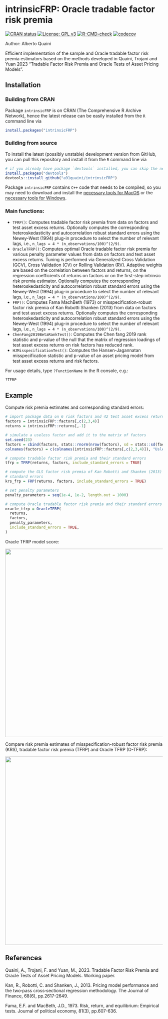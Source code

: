 
# intrinsicFRP: Oracle tradable factor risk premia

<!-- badges: start -->
[![CRAN status](https://www.r-pkg.org/badges/version/intrinsicFRP)](https://CRAN.R-project.org/package=intrinsicFRP)
[![License: GPL v3](https://img.shields.io/badge/License-GPLv3-blue.svg)](https://www.gnu.org/licenses/gpl-3.0)
[![R-CMD-check](https://github.com/a91quaini/intrinsicFRP/actions/workflows/R-CMD-check.yaml/badge.svg)](https://github.com/a91quaini/intrinsicFRP/actions/workflows/R-CMD-check.yaml)
[![codecov](https://codecov.io/gh/a91quaini/intrinsicFRP/branch/main/graph/badge.svg?token=0F8R40B0FP)](https://app.codecov.io/gh/a91quaini/intrinsicFRP)
<!-- badges: end -->

Author: Alberto Quaini

Efficient implementation of the sample and Oracle tradable factor risk premia estimators based on the methods developed in Quaini, Trojani and
Yuan 2023 “Tradable Factor Risk Premia and Oracle Tests of Asset Pricing
Models”.

## Installation

### Building from CRAN

Package `intrinsicFRP` is on CRAN (The Comprehensive R Archive Network),
hence the latest release can be easily installed from the `R` command
line via

```R
install.packages("intrinsicFRP")
```

### Building from source

To install the latest (possibly unstable) development version from
GitHub, you can pull this repository and install it from the `R` command
line via

```R
# if you already have package `devtools` installed, you can skip the next line
install.packages("devtools")
devtools::install_github("a91quaini/intrinsicFRP")
```

Package `intrinsicFRP` contains `C++` code that needs to be
compiled, so you may need to download and install the [necessary tools
for MacOS](https://cran.r-project.org/bin/macosx/tools/) or the
[necessary tools for
Windows](https://cran.r-project.org/bin/windows/Rtools/).

### Main functions:

- `TFRP()`: Computes tradable factor risk premia from data on factors
  and test asset excess returns. Optionally computes the 
  corresponding heteroskedasticity and autocorrelation robust standard errors 
  using the Newey-West (1994) plug-in procedure to select the number of 
  relevant lags, i.e., `n_lags = 4 * (n_observations/100)^(2/9)`.
- `OracleTFRP()`: Computes optimal Oracle tradable factor risk 
  premia for various penalty parameter values from data on factors and test 
  asset excess returns. Tuning is performed via Generalized Cross Validation (GCV),
  Cross Validation (CV) or Rolling Validation (RV). Adaptive weights are based 
  on the correlation between factors and returns, on the regression coefficients 
  of returns on factors or on the first-step intrinsic risk premia estimator.
  Optionally computes the corresponding heteroskedasticity and autocorrelation 
  robust standard errors using the Newey-West (1994) plug-in procedure to select 
  the number of relevant lags, i.e., `n_lags = 4 * (n_observations/100)^(2/9)`.
- `FRP()`: Computes Fama MachBeth (1973) or misspecification-robust factor risk
  premia of Kan Robotti Shanken (2013) from data on factors and test
  asset excess returns. Optionally computes the 
  corresponding heteroskedasticity and autocorrelation robust standard errors 
  using the Newey-West (1994) plug-in procedure to select the number of 
  relevant lags, i.e., `n_lags = 4 * (n_observations/100)^(2/9)`.
- `ChenFang2019BetaRankTest()`: Computes the Chen fang 2019 rank statistic and p-value of the
null that the matrix of regression loadings of test asset excess returns on
risk factors has reduced rank.
- `HJMisspecificationTest()`: Computes the Hansen-Jagannatan misspecification statistic and p-value of an asset pricing model from test asset excess returns and risk factors.
  
For usage details, type `?FunctionName` in the R console, e.g.:

```R
?TFRP
```

## Example

Compute risk premia estimates and corresponding standard errors:

```R
# import package data on 6 risk factors and 42 test asset excess returns
factors = intrinsicFRP::factors[,c(2,3,4)]
returns = intrinsicFRP::returns[,-1]

# simulate a useless factor and add it to the matrix of factors
set.seed(23)
factors = cbind(factors, stats::rnorm(nrow(factors), sd = stats::sd(factors[,1])))
colnames(factors) = c(colnames(intrinsicFRP::factors[,c(2,3,4)]), "Usless")

# compute tradable factor risk premia and their standard errors
tfrp = TFRP(returns, factors, include_standard_errors = TRUE)

# compute the GLS factor risk premia of Kan Robotti and Shanken (2013) and their
# standard errors
krs_frp = FRP(returns, factors, include_standard_errors = TRUE)

# set penalty parameters
penalty_parameters = seq(1e-4, 1e-2, length.out = 1000)

# compute Oracle tradable factor risk premia and their standard errors
oracle_tfrp = OracleTFRP(
  returns,
  factors,
  penalty_parameters,
  include_standard_errors = TRUE,
)

```

<!--```R
# create dataframe
df <- data.frame(
  Factor = factor(
    rep(colnames(factors[,1:4]), 3),
    levels = colnames(factors[,1:4])
  ),
  Estimator = rep(c("TFRP", "O-TFRP", "KRS"), each=ncol(factors[,1:4])),
  risk_premia = c(tfrp$risk_premia, oracle_tfrp$risk_premia, krs_frp$risk_premia),
  standard_errors = c(
    tfrp$standard_errors, oracle_tfrp$standard_errors, krs_frp$standard_errors
  )
)

# Create the plot
ggplot2::ggplot(df, ggplot2::aes(
  x = as.factor(.data$Factor), y = .data$risk_premia, fill = .data$Estimator)) +
  ggplot2::theme(text=ggplot2::element_text(size=16)) +
  ggplot2::geom_bar(stat = "identity", position = "dodge", width=0.5, color="black") +
  ggplot2::labs(x = "Factor", y = "Risk Premia") +
  ggplot2::geom_errorbar(ggplot2::aes(
    x=as.factor(Factor),
    ymin=risk_premia - stats::qnorm(0.975) * standard_errors,
    ymax=risk_premia + stats::qnorm(0.975) * standard_errors),
    linewidth=.8, position = ggplot2::position_dodge(0.5), width = 0.25)

```-->
Oracle TFRP model score:

<p float="left">
<img src="inst/examples/model_score.png" width="600" />
</p>

Compare risk premia estimates of misspecification-robust factor risk premia (KRS), tradable factor risk premia (TFRP) and Oracle TFRP (O-TFRP):

<p float="left">
<img src="inst/examples/risk_premia.png" width="600" />
</p>

## References

Quaini, A., Trojani, F. and Yuan, M., 2023. Tradable Factor Risk Premia
and Oracle Tests of Asset Pricing Models. Working paper.

Kan, R., Robotti, C. and Shanken, J., 2013. Pricing model performance and the two‐pass cross‐sectional regression methodology. The Journal of Finance, 68(6), pp.2617-2649.

Fama, E.F. and MacBeth, J.D., 1973. Risk, return, and equilibrium: Empirical tests. Journal of political economy, 81(3), pp.607-636.
